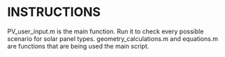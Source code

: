 # INSTRUCTIONS
PV_user_input.m is the main function. Run it to check every possible scenario for solar panel types.
geometry_calculations.m and equations.m are functions that are being used the main script.

